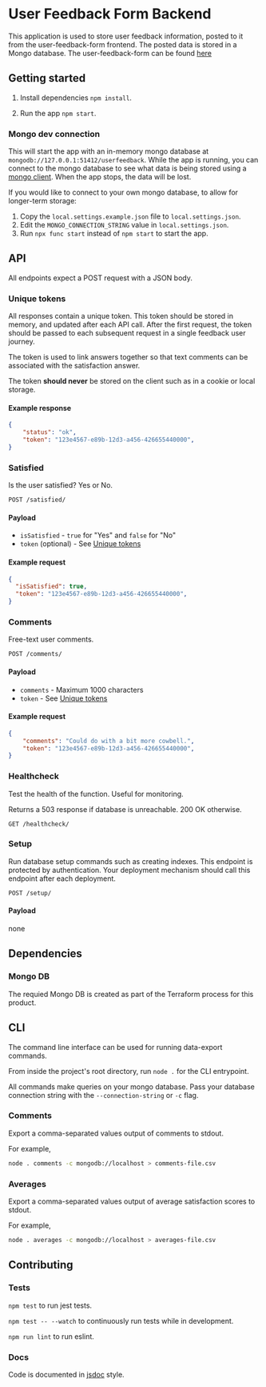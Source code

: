 # User Feedback Form Backend

This application is used to store user feedback information, posted to it from the user-feedback-form frontend. The posted data is stored in a Mongo database. The user-feedback-form can be found [here](https://github.com/nhsuk/user-feedback-form)

## Getting started

1. Install dependencies `npm install`.

2. Run the app `npm start`.

### Mongo dev connection

This will start the app with an in-memory mongo database at `mongodb://127.0.0.1:51412/userfeedback`.
While the app is running, you can connect to the mongo database to see what data is being stored using a [mongo client](https://docs.mongodb.com/manual/mongo/).
When the app stops, the data will be lost.

If you would like to connect to your own mongo database, to allow for longer-term storage:

1. Copy the `local.settings.example.json` file to `local.settings.json`.
2. Edit the `MONGO_CONNECTION_STRING` value in `local.settings.json`.
3. Run `npx func start` instead of `npm start` to start the app.

## API

All endpoints expect a POST request with a JSON body.

### Unique tokens

All responses contain a unique token. This token should be stored in memory, and updated after each API call.
After the first request, the token should be passed to each subsequent request in a single feedback user journey.

The token is used to link answers together so that text comments can be associated with the satisfaction answer.

The token **should never** be stored on the client such as in a cookie or local storage.

#### Example response
```json
{
    "status": "ok",
    "token": "123e4567-e89b-12d3-a456-426655440000",
}
```

### Satisfied

Is the user satisfied? Yes or No.

`POST /satisfied/`

#### Payload

- `isSatisfied` - `true` for "Yes" and `false` for "No"
- `token` (optional) - See [Unique tokens](#unique-tokens)

#### Example request
```json
{
  "isSatisfied": true,
  "token": "123e4567-e89b-12d3-a456-426655440000",
}
```

### Comments

Free-text user comments.

`POST /comments/`

#### Payload

- `comments` - Maximum 1000 characters
- `token` - See [Unique tokens](#unique-tokens)

#### Example request
```json
{
    "comments": "Could do with a bit more cowbell.",
    "token": "123e4567-e89b-12d3-a456-426655440000",
}
```

### Healthcheck

Test the health of the function. Useful for monitoring.

Returns a 503 response if database is unreachable. 200 OK otherwise.

`GET /healthcheck/`

### Setup

Run database setup commands such as creating indexes.
This endpoint is protected by authentication.
Your deployment mechanism should call this endpoint after each deployment.

`POST /setup/`

#### Payload

none

## Dependencies

### Mongo DB

The requied Mongo DB is created as part of the Terraform process for this product. 


## CLI

The command line interface can be used for running data-export commands.

From inside the project's root directory, run `node .` for the CLI entrypoint.

All commands make queries on your mongo database. Pass your database connection string with the `--connection-string`
or `-c` flag.

### Comments

Export a comma-separated values output of comments to stdout.

For example,
```sh
node . comments -c mongodb://localhost > comments-file.csv
```

### Averages

Export a comma-separated values output of average satisfaction scores to stdout.

For example,
```sh
node . averages -c mongodb://localhost > averages-file.csv
```

## Contributing

### Tests

`npm test` to run jest tests.

`npm test -- --watch` to continuously run tests while in development.

`npm run lint` to run eslint.

### Docs

Code is documented in [jsdoc](https://jsdoc.app/) style.
